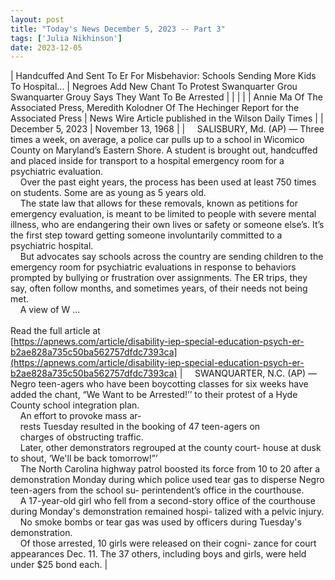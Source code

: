 ```yaml
---
layout: post
title: "Today's News December 5, 2023 -- Part 3"
tags: ['Julia Nikhinson']
date: 2023-12-05
---
```


| Handcuffed And Sent To Er For Misbehavior: Schools Sending More Kids To Hospital... | Negroes Add New Chant To Protest  Swanquarter Grou   Swanquarter Grouy Says They Want To Be Arrested |
|  |  |
| Annie Ma Of The Associated Press, Meredith Kolodner Of The Hechinger Report for the Associated Press | News Wire Article published in the Wilson Daily Times |
| December 5, 2023 | November 13, 1968 |
| &nbsp;&nbsp;&nbsp;&nbsp;SALISBURY, Md. (AP) — Three times a week, on average, a police car pulls up to a school in Wicomico County on Maryland’s Eastern Shore. A student is brought out, handcuffed and placed inside for transport to a hospital emergency room for a psychiatric evaluation.<br>&nbsp;&nbsp;&nbsp;&nbsp;Over the past eight years, the process has been used at least 750 times on students. Some are as young as 5 years old.<br>&nbsp;&nbsp;&nbsp;&nbsp;The state law that allows for these removals, known as petitions for emergency evaluation, is meant to be limited to people with severe mental illness, who are endangering their own lives or safety or someone else’s. It’s the first step toward getting someone involuntarily committed to a psychiatric hospital.<br>&nbsp;&nbsp;&nbsp;&nbsp;But advocates say schools across the country are sending children to the emergency room for psychiatric evaluations in response to behaviors prompted by bullying or frustration over assignments. The ER trips, they say, often follow months, and sometimes years, of their needs not being met.<br>&nbsp;&nbsp;&nbsp;&nbsp;A view of W ...<br><br>Read the full article at<br>[https://apnews.com/article/disability-iep-special-education-psych-er-b2ae828a735c50ba562757dfdc7393ca](https://apnews.com/article/disability-iep-special-education-psych-er-b2ae828a735c50ba562757dfdc7393ca) | &nbsp;&nbsp;&nbsp;&nbsp;SWANQUARTER, N.C. (AP) — Negro teen-agers who have been boycotting classes for six weeks have added the chant, “We Want to be Arrested!’’ to their protest of a Hyde County school integration plan.<br>&nbsp;&nbsp;&nbsp;&nbsp;An effort to provoke mass ar-<br>&nbsp;&nbsp;&nbsp;&nbsp;rests Tuesday resulted in the booking of 47 teen-agers on<br>&nbsp;&nbsp;&nbsp;&nbsp;charges of obstructing traffic.<br>&nbsp;&nbsp;&nbsp;&nbsp;Later, other demonstrators regrouped at the county court- house at dusk to shout, ‘We'll be back tomorrow!”’<br>&nbsp;&nbsp;&nbsp;&nbsp;The North Carolina highway patrol boosted its force from 10 to 20 after a demonstration Monday during which police used tear gas to disperse Negro teen-agers from the school su- perintendent’s office in the courthouse.<br>&nbsp;&nbsp;&nbsp;&nbsp;A 17-year-old girl who fell from a second-story office of the courthouse during Monday's demonstration remained hospi- talized with a pelvic injury.<br>&nbsp;&nbsp;&nbsp;&nbsp;No smoke bombs or tear gas was used by officers during Tuesday's demonstration.<br>&nbsp;&nbsp;&nbsp;&nbsp;Of those arrested, 10 girls were released on their cogni- zance for court appearances Dec. 11. The 37 others, including boys and girls, were held under $25 bond each.  |